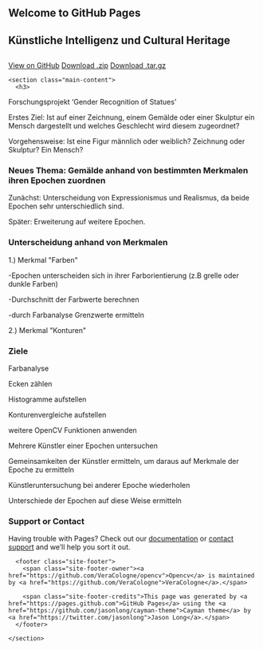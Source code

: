 ## Welcome to GitHub Pages

<!DOCTYPE html>
<html lang="en-us">
  <head>
    <meta charset="UTF-8">
    <title>Opencv by ashrafsp</title>
    <meta name="viewport" content="width=device-width, initial-scale=1">
    <link rel="stylesheet" type="text/css" href="stylesheets/normalize.css" media="screen">
    <link href='https://fonts.googleapis.com/css?family=Open+Sans:400,700' rel='stylesheet' type='text/css'>
    <link rel="stylesheet" type="text/css" href="stylesheets/stylesheet.css" media="screen">
    <link rel="stylesheet" type="text/css" href="stylesheets/github-light.css" media="screen">
  </head>
  <body>
    <section class="page-header">
      <h1 class="project-name">Künstliche Intelligenz und   Cultural Heritage</h1>
      <h2 class="project-tagline"></h2>
      <a href="https://github.com/ashrafsp/opencv" class="btn">View on GitHub</a>
      <a href="https://github.com/ashrafsp/opencv/zipball/master" class="btn">Download .zip</a>
      <a href="https://github.com/ashrafsp/opencv/tarball/master" class="btn">Download .tar.gz</a>
    </section>

    <section class="main-content">
      <h3>
<a id="welcome-to-github-pages" class="anchor" href="#welcome-to-github-pages" aria-hidden="true"><span aria-hidden="true" class="octicon octicon-link"></span></a>Forschungsprojekt ‘Gender Recognition of Statues’</h3>

<p>Erstes Ziel: Ist auf einer Zeichnung, einem Gemälde oder einer Skulptur ein Mensch dargestellt und welches Geschlecht wird diesem zugeordnet?</p>
<p>Vorgehensweise: Ist eine Figur männlich oder weiblich? Zeichnung oder Skulptur? Ein Mensch?</p>
<h3>
<a id="designer-templates" class="anchor" href="#designer-templates" aria-hidden="true"><span aria-hidden="true" class="octicon octicon-link"></span></a>Neues Thema: Gemälde anhand von bestimmten Merkmalen ihren Epochen zuordnen</h3>

<p>Zunächst:
Unterscheidung von Expressionismus und Realismus,             
da beide Epochen sehr unterschiedlich sind.</p>
<p>Später:
Erweiterung auf weitere Epochen.
</p>

<h3>
<a id="creating-pages-manually" class="anchor" href="#creating-pages-manually" aria-hidden="true"><span aria-hidden="true" class="octicon octicon-link"></span></a>Unterscheidung anhand von Merkmalen</h3>

<p>1.) Merkmal "Farben"</p>
<p>-Epochen unterscheiden sich in ihrer Farborientierung (z.B grelle oder dunkle Farben)</p>
<p>-Durchschnitt der Farbwerte berechnen</p>
<p>-durch Farbanalyse Grenzwerte ermitteln</p>
<p>2.) Merkmal "Konturen"</p>


<h3>
<a id="authors-and-contributors" class="anchor" href="#authors-and-contributors" aria-hidden="true"><span aria-hidden="true" class="octicon octicon-link"></span></a>Ziele</h3>

<p>Farbanalyse</p>
<p>Ecken zählen</p>
<p>Histogramme aufstellen</p>
<p>Konturenvergleiche aufstellen</p>
<p>weitere OpenCV Funktionen anwenden
</p>
<p>Mehrere Künstler einer Epochen untersuchen</p>
<p>Gemeinsamkeiten der Künstler  ermitteln, um daraus auf Merkmale der Epoche zu ermitteln</p>
<p>Künstleruntersuchung bei anderer Epoche wiederholen</p>
<p>Unterschiede der Epochen auf diese Weise ermitteln</p>


<h3>
<a id="support-or-contact" class="anchor" href="#support-or-contact" aria-hidden="true"><span aria-hidden="true" class="octicon octicon-link"></span></a>Support or Contact</h3>

<p>Having trouble with Pages? Check out our <a href="https://help.github.com/pages">documentation</a> or <a href="https://github.com/contact">contact support</a> and we’ll help you sort it out.</p>

      <footer class="site-footer">
        <span class="site-footer-owner"><a href="https://github.com/VeraCologne/opencv">Opencv</a> is maintained by <a href="https://github.com/VeraCologne">VeraCologne</a>.</span>

        <span class="site-footer-credits">This page was generated by <a href="https://pages.github.com">GitHub Pages</a> using the <a href="https://github.com/jasonlong/cayman-theme">Cayman theme</a> by <a href="https://twitter.com/jasonlong">Jason Long</a>.</span>
      </footer>

    </section>

  
  </body>
</html>

